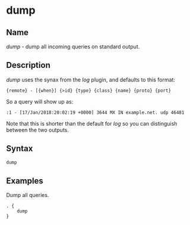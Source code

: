 # dump

## Name

*dump* - dump all incoming queries on standard output.

## Description

*dump* uses the synax from the *log* plugin, and defaults to this format:

~~~
{remote} - [{when}] {>id} {type} {class} {name} {proto} {port}
~~~

So a query will show up as:

~~~
:1 - [17/Jan/2018:20:02:19 +0000] 3644 MX IN example.net. udp 46481
~~~

Note that this is shorter than the default for *log* so you can distinguish between the two outputs.

## Syntax

~~~ txt
dump
~~~

## Examples

Dump all queries.

~~~ corefile
. {
    dump
}
~~~
